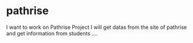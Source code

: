 # pathrise
I want to work on Pathrise Project 
I will get datas from the site of pathrise  and get information from students ....
